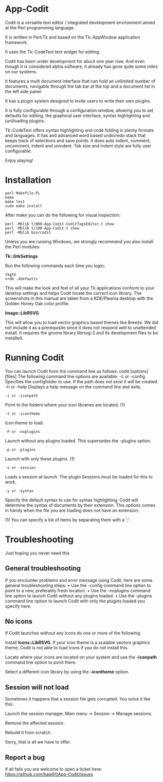 # App-Codit

Codit is a versatile text editor / integrated development environment aimed at the Perl programming language.

It is written in Perl/Tk and based on the Tk::AppWindow application framework.

It uses the Tk::CodeText text widget for editing.

Codit has been under development for about one year now. And even though it is  considered alpha software, it already has gone quite some miles on our systems.

It features a multi document interface that can hold an unlimited number of documents, navigable through the tab bar at the top and a document list in the left side panel. 

It has a plugin system designed to invite users to write their own plugins.

It is fully configurable through a configuration window, allowing you to set defaults for editing, the graphical user interface, syntax highlighting and (un)loading plugins.

Tk::CodeText offers syntax highlighting and code folding in plenty formats and languages. It has and advanced word based undo/redo stack that keeps track of selections and save points. It does auto indent, comment, uncomment, indent and unindent. Tab size and indent style are fully user configurable.

Enjoy playing!

# Installation

	perl Makefile.PL
	make
	make test
	sudo make install

After make you can do the following for visual inspection:

	perl -Mblib t/060-App-Codit-CoditTagsEditor.t show
	perl -Mblib t/100-App-Codit.t show
	perl -Mblib bin/codit

Unless you are running Windows, we strongly recommend you also install the Perl modules:

__Tk::GtkSettings__

Run the following commands each time you login;

	tkgtk
	xrdb .Xdefaults

This will make the look and feel of all your Tk applications conform to your desktop settings and helps Codit locate the correct icon library. The screenshots in this manual are taken from a KDE/Plasma desktop with the Golden Honey Oak color profile.

__Image::LibRSVG__

This will allow you to load vector graphics based themes like Breeze. We did not include it as a prerequisite since it does not respond well to unattended install. It requires the gnome library librsvg-2 and its development files to be installed.

# Running Codit

You can launch Codit from the command line as follows:
	codit [options] [files]
The following command line options are available:
    -c or -config
Specifies the configfolder to use. If the path does not exist it will be created.  
    -h or -help
Displays a help message on the command line and exits.

    -i or -iconpath
Point to the folders where your icon libraries are located. (1)

    -t or -icontheme
Icon theme to load.

    -P or -noplugins
Launch without any plugins loaded. This supersedes the -plugins option.

    -p or -plugins
Launch with only these plugins. (1)

    -s or -session
Loads a session at launch. The plugin Sessions must be loaded for this to work.

    -y or -syntax
Specify the default syntax to use for syntax highlighting. Codit will determine the syntax of documents by their extension. This options comes in handy when the file you are loading does not have an extension.

(1) You can specify a list of items by separating them with a ';'.

# Troubleshooting

Just hoping you never need this 

## General troubleshooting

If you encounter problems and error message using Codit, here are some general troubleshooting steps:
    • Use the -config command line option to point to a new, preferably fresh location.
    • Use the -noplugins command line option to launch Codit without any plugins loaded.
    • Use the -plugins command line option to launch Codit with only the plugins loaded you specify here.

## No icons

If Codit launches without any icons do one or more of the following:

Install __Icons::LibRSVG__. If your icon theme is a scalable vectors graphics theme, Codit is not able to load icons if you do not install this.

Locate where your icons are located on your system and use the __-iconpath__ command line option to point there.

Select a different icon library by using the __-icontheme__ option.

## Session will not load

Sometimes it happens that a session file gets corrupted. You solve it like this:

Launch the session manager. Main menu -> Session -> Manage sessions.

Remove the affected session.

Rebuild it from scratch.

Sorry, that is all we have to offer.

## Report a bug

If all fails you are welcome to open a ticket here: https://github.com/haje61/App-Codit/issues


